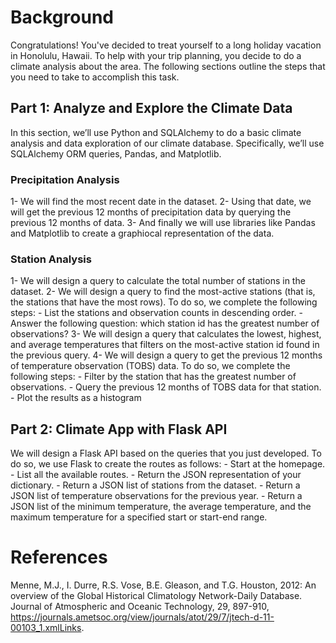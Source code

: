 # Background
Congratulations! You've decided to treat yourself to a long holiday vacation in Honolulu, Hawaii. To help with your trip planning, you decide to do a climate analysis about the area. The following sections outline the steps that you need to take to accomplish this task.

## Part 1: Analyze and Explore the Climate Data
In this section, we’ll use Python and SQLAlchemy to do a basic climate analysis and data exploration of our climate database. Specifically, we’ll use SQLAlchemy ORM queries, Pandas, and Matplotlib. 

### Precipitation Analysis
1- We will find the most recent date in the dataset.
2- Using that date, we will get the previous 12 months of precipitation data by querying the previous 12 months of data.
3- And finally we will use libraries like Pandas and Matplotlib to create a graphiocal representation of the data.

### Station Analysis
1- We will design a query to calculate the total number of stations in the dataset.
2- We will design a query to find the most-active stations (that is, the stations that have the most rows). To do so, we complete the following steps:
	- List the stations and observation counts in descending order.
	- Answer the following question: which station id has the greatest number of observations?
3- We will design a query that calculates the lowest, highest, and average temperatures that filters on the most-active station id found in the previous query.
4- We will design a query to get the previous 12 months of temperature observation (TOBS) data. To do so, we complete the following steps:
	- Filter by the station that has the greatest number of observations.
	- Query the previous 12 months of TOBS data for that station.
	- Plot the results as a histogram

## Part 2: Climate App with Flask API
We will design a Flask API based on the queries that you just developed. To do so, we use Flask to create the routes as follows:
	- Start at the homepage.
	- List all the available routes.
	- Return the JSON representation of your dictionary.
	- Return a JSON list of stations from the dataset.
	- Return a JSON list of temperature observations for the previous year.
	- Return a JSON list of the minimum temperature, the average temperature, and the maximum temperature for a specified start or start-end range.
	
# References
Menne, M.J., I. Durre, R.S. Vose, B.E. Gleason, and T.G. Houston, 2012: An overview of the Global Historical Climatology Network-Daily Database. Journal of Atmospheric and Oceanic Technology, 29, 897-910, https://journals.ametsoc.org/view/journals/atot/29/7/jtech-d-11-00103_1.xmlLinks.